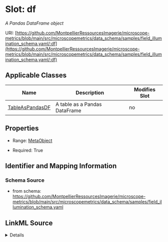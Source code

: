 # Slot: df


_A Pandas DataFrame object_



URI: [https://github.com/MontpellierRessourcesImagerie/microscope-metrics/blob/main/src/microscopemetrics/data_schema/samples/field_illumination_schema.yaml/:df](https://github.com/MontpellierRessourcesImagerie/microscope-metrics/blob/main/src/microscopemetrics/data_schema/samples/field_illumination_schema.yaml/:df)



<!-- no inheritance hierarchy -->




## Applicable Classes

| Name | Description | Modifies Slot |
| --- | --- | --- |
[TableAsPandasDF](TableAsPandasDF.md) | A table as a Pandas DataFrame |  no  |







## Properties

* Range: [MetaObject](MetaObject.md)

* Required: True





## Identifier and Mapping Information







### Schema Source


* from schema: https://github.com/MontpellierRessourcesImagerie/microscope-metrics/blob/main/src/microscopemetrics/data_schema/samples/field_illumination_schema.yaml




## LinkML Source

<details>
```yaml
name: df
description: A Pandas DataFrame object
from_schema: https://github.com/MontpellierRessourcesImagerie/microscope-metrics/blob/main/src/microscopemetrics/data_schema/samples/field_illumination_schema.yaml
rank: 1000
multivalued: false
alias: df
owner: TableAsPandasDF
domain_of:
- TableAsPandasDF
range: MetaObject
required: true

```
</details>